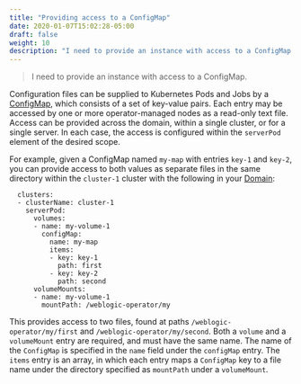 ```yaml
---
title: "Providing access to a ConfigMap"
date: 2020-01-07T15:02:28-05:00
draft: false
weight: 10
description: "I need to provide an instance with access to a ConfigMap."
---
```

> I need to provide an instance with access to a ConfigMap.

Configuration files can be supplied to Kubernetes Pods and Jobs by a
[ConfigMap](https://kubernetes.io/docs/tasks/configure-pod-container/configure-pod-configmap/#create-a-configmap),
which consists of a set of key-value pairs. Each entry may be accessed by one or more operator-managed nodes
as a read-only text file. Access can be provided across the domain, within a single cluster, or for a single server.
In each case, the access is configured within the `serverPod` element of the desired scope.

For example, given
a ConfigMap named `my-map` with entries `key-1` and `key-2`, you can provide access to both values as separate files
in the same directory within the `cluster-1` cluster with the following
in your [Domain](https://github.com/oracle/weblogic-kubernetes-operator/blob/main/documentation/domains/Domain.md):


```
  clusters:
  - clusterName: cluster-1
    serverPod:
      volumes:
      - name: my-volume-1
        configMap:
          name: my-map
          items:
          - key: key-1
            path: first
          - key: key-2
            path: second
      volumeMounts:
      - name: my-volume-1
        mountPath: /weblogic-operator/my

```
This provides access to two files, found at paths `/weblogic-operator/my/first` and `/weblogic-operator/my/second`.
Both a `volume` and a `volumeMount` entry are required, and must have the same name. The name of the `ConfigMap` is
specified in the `name` field under the `configMap` entry. The `items` entry is an array,
in which each entry maps a `ConfigMap` key to a file name under the directory specified as `mountPath` under a `volumeMount`.
